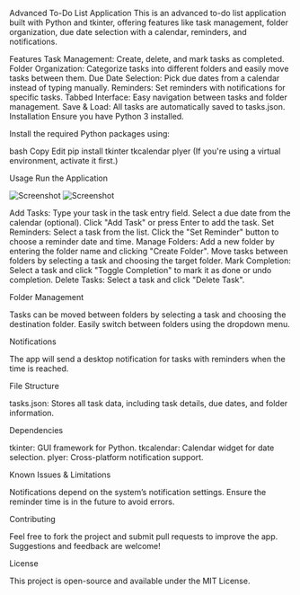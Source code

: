 Advanced To-Do List Application
This is an advanced to-do list application built with Python and tkinter, offering features like task management, folder organization, due date selection with a calendar, reminders, and notifications.

Features
Task Management: Create, delete, and mark tasks as completed.
Folder Organization: Categorize tasks into different folders and easily move tasks between them.
Due Date Selection: Pick due dates from a calendar instead of typing manually.
Reminders: Set reminders with notifications for specific tasks.
Tabbed Interface: Easy navigation between tasks and folder management.
Save & Load: All tasks are automatically saved to tasks.json.
Installation
Ensure you have Python 3 installed.

Install the required Python packages using:

bash
Copy
Edit
pip install tkinter tkcalendar plyer
(If you're using a virtual environment, activate it first.)

Usage
Run the Application

![Screenshot](assets/image1.png)
![Screenshot](assets/image.png)

Add Tasks:
Type your task in the task entry field.
Select a due date from the calendar (optional).
Click "Add Task" or press Enter to add the task.
Set Reminders:
Select a task from the list.
Click the "Set Reminder" button to choose a reminder date and time.
Manage Folders:
Add a new folder by entering the folder name and clicking "Create Folder".
Move tasks between folders by selecting a task and choosing the target folder.
Mark Completion:
Select a task and click "Toggle Completion" to mark it as done or undo completion.
Delete Tasks:
Select a task and click "Delete Task".

Folder Management

Tasks can be moved between folders by selecting a task and choosing the destination folder.
Easily switch between folders using the dropdown menu.

Notifications

The app will send a desktop notification for tasks with reminders when the time is reached.

File Structure

tasks.json: Stores all task data, including task details, due dates, and folder information.

Dependencies

tkinter: GUI framework for Python.
tkcalendar: Calendar widget for date selection.
plyer: Cross-platform notification support.

Known Issues & Limitations

Notifications depend on the system’s notification settings.
Ensure the reminder time is in the future to avoid errors.

Contributing

Feel free to fork the project and submit pull requests to improve the app. Suggestions and feedback are welcome!

License

This project is open-source and available under the MIT License.